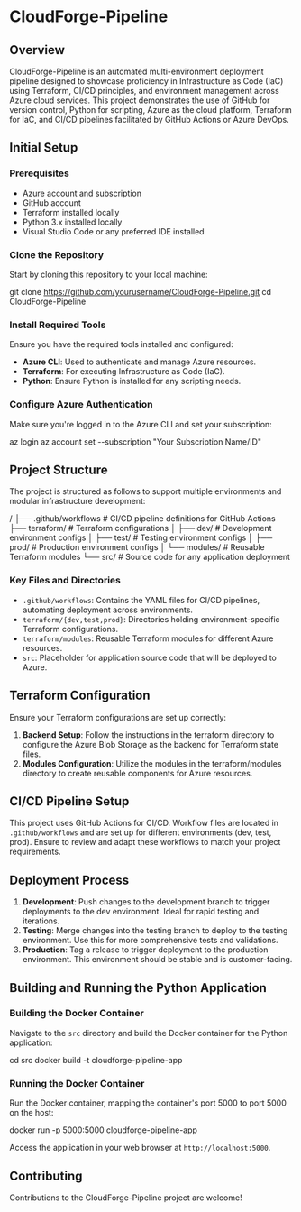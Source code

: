 # CloudForge-Pipeline

## Overview

CloudForge-Pipeline is an automated multi-environment deployment pipeline designed to showcase proficiency in Infrastructure as Code (IaC) using Terraform, CI/CD principles, and environment management across Azure cloud services. This project demonstrates the use of GitHub for version control, Python for scripting, Azure as the cloud platform, Terraform for IaC, and CI/CD pipelines facilitated by GitHub Actions or Azure DevOps.

## Initial Setup

### Prerequisites

- Azure account and subscription
- GitHub account
- Terraform installed locally
- Python 3.x installed locally
- Visual Studio Code or any preferred IDE installed

### Clone the Repository

Start by cloning this repository to your local machine:

git clone https://github.com/yourusername/CloudForge-Pipeline.git
cd CloudForge-Pipeline


### Install Required Tools

Ensure you have the required tools installed and configured:

- **Azure CLI**: Used to authenticate and manage Azure resources.
- **Terraform**: For executing Infrastructure as Code (IaC).
- **Python**: Ensure Python is installed for any scripting needs.

### Configure Azure Authentication

Make sure you're logged in to the Azure CLI and set your subscription:

az login
az account set --subscription "Your Subscription Name/ID"


## Project Structure

The project is structured as follows to support multiple environments and modular infrastructure development:

/
├── .github/workflows # CI/CD pipeline definitions for GitHub Actions
├── terraform/ # Terraform configurations
│ ├── dev/ # Development environment configs
│ ├── test/ # Testing environment configs
│ ├── prod/ # Production environment configs
│ └── modules/ # Reusable Terraform modules
└── src/ # Source code for any application deployment


### Key Files and Directories

- `.github/workflows`: Contains the YAML files for CI/CD pipelines, automating deployment across environments.
- `terraform/{dev,test,prod}`: Directories holding environment-specific Terraform configurations.
- `terraform/modules`: Reusable Terraform modules for different Azure resources.
- `src`: Placeholder for application source code that will be deployed to Azure.

## Terraform Configuration

Ensure your Terraform configurations are set up correctly:

1. **Backend Setup**: Follow the instructions in the terraform directory to configure the Azure Blob Storage as the backend for Terraform state files.
2. **Modules Configuration**: Utilize the modules in the terraform/modules directory to create reusable components for Azure resources.

## CI/CD Pipeline Setup

This project uses GitHub Actions for CI/CD. Workflow files are located in `.github/workflows` and are set up for different environments (dev, test, prod). Ensure to review and adapt these workflows to match your project requirements.

## Deployment Process

1. **Development**: Push changes to the development branch to trigger deployments to the dev environment. Ideal for rapid testing and iterations.
2. **Testing**: Merge changes into the testing branch to deploy to the testing environment. Use this for more comprehensive tests and validations.
3. **Production**: Tag a release to trigger deployment to the production environment. This environment should be stable and is customer-facing.

## Building and Running the Python Application

### Building the Docker Container

Navigate to the `src` directory and build the Docker container for the Python application:

cd src
docker build -t cloudforge-pipeline-app


### Running the Docker Container

Run the Docker container, mapping the container's port 5000 to port 5000 on the host:

docker run -p 5000:5000 cloudforge-pipeline-app

Access the application in your web browser at `http://localhost:5000`.


## Contributing

Contributions to the CloudForge-Pipeline project are welcome!
